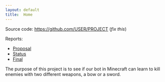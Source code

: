 ```yaml
---
layout: default
title:  Home
---
```


Source code: https://github.com/USER/PROJECT (_fix this_)

Reports:

- [Proposal](proposal.html)
- [Status](status.html)
- [Final](final.html)

The purpose of this project is to see if our bot in Minecraft can learn to kill enemies with two different weapons, a bow or a sword. 

[quickref]: https://github.com/mundimark/quickrefs/blob/master/HTML.md
